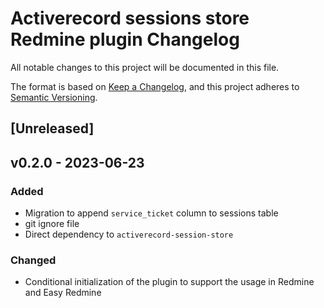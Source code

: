 # Activerecord sessions store Redmine plugin Changelog
All notable changes to this project will be documented in this file.

The format is based on [Keep a Changelog](https://keepachangelog.com/en/1.0.0/),
and this project adheres to [Semantic Versioning](https://semver.org/spec/v2.0.0.html).

## [Unreleased]

## v0.2.0 - 2023-06-23
### Added
- Migration to append `service_ticket` column to sessions table
- git ignore file
- Direct dependency to `activerecord-session-store`

### Changed
- Conditional initialization of the plugin to support the usage in Redmine and Easy Redmine